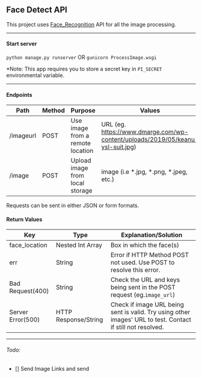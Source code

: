 ## Face Detect API

This project uses [Face_Recognition](https://github.com/ageitgey/face_recognition) API for all the image processing.

- - -

#### Start server
`python manage.py runserver`
OR
`gunicorn ProcessImage.wsgi`

*Note: This app requires you to store a secret key in `PI_SECRET` environmental variable.
- - -
#### Endpoints
|   Path    |   Method  |              Purpose                  |                             Values                                  | 
|   ----    |   ------  |              -------                  |                             ------                                  |
| /imageurl |   POST    |   Use image from a remote location    |   URL (eg. https://www.dmarge.com/wp-content/uploads/2019/05/keanu-ysl-suit.jpg)    |
| /image    |   POST    |   Upload image from local storage     |   image (i.e \*.jpg, \*.png, \*.jpeg, etc.)                         |

Requests can be sent in either JSON or form formats.

#### Return Values
|      **Key**    |     **Type**      |    **Explanation/Solution** |
|-----------------|-------------------|-----------------------------|
|   face_location | Nested Int Array  |  Box in which the face(s) |
|        err       |      String       |  Error if HTTP Method POST not used. Use POST to resolve this error. |
| Bad Request(400) |      String       | Check the URL and keys being sent in the POST request (eg.`image_url`) |
| Server Error(500)| HTTP Response/String | Check if image URL being sent is valid. Try using other images' URL to test. Contact if still not resolved. |
 

- - -
###### Todo:
* [] Send Image Links and send  
